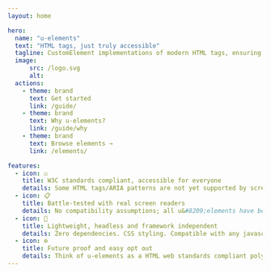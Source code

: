 ```yaml
---
layout: home

hero:
  name: "u-elements"
  text: "HTML tags, just truly accessible"
  tagline: CustomElement implementations of modern HTML tags, ensuring outstanding accessibility.
  image:
      src: /logo.svg
      alt: 
  actions:
    - theme: brand
      text: Get started
      link: /guide/
    - theme: brand
      text: Why u-elements?
      link: /guide/why
    - theme: brand
      text: Browse elements →
      link: /elements/

features:
  - icon: ☑️
    title: W3C standards compliant, accessible for everyone
    details: Some HTML tags/ARIA patterns are not yet supported by screen readers. u&#8209;elements bridges that gap, while still allowing you to use MDN et al. as documentation.
  - icon: 📋
    title: Battle-tested with real screen readers
    details: No compatibility assumptions; all u&#8209;elements have been manually tested across all major screen readers, browsers and devices.
  - icon: 🪽
    title: Lightweight, headless and framework independent
    details: Zero dependencies. CSS styling. Compatible with any javascript framework, without a framework, or even in markdown or server side strings - just like HTML.
  - icon: ⚙️
    title: Future proof and easy opt out
    details: Think of u-elements as a HTML web standards compliant polyfill. As assistive technologies catch up, simply remove a "u-", and you're back on native HTML.
---
```

<script setup>
import { data } from './filesize.data.ts'

// Let page render first
if (typeof document !== 'undefined') setTimeout(() =>
  document.querySelectorAll('[data-bytes]').forEach((el) => {
    el.textContent = data[el.getAttribute('data-bytes')]
  })
)
</script>

<!--Polyfill-->
<!-- Drop in replacements for modern HTML tags that . By seamlessly integrating CustomElements, we Bridging the gap between assistive technologies, making your web applications inclusive and user-friendly. -->
<!-- ,  testing to seamlessly replace HTML elements with their accessible counterparts. With u-elements, you can be confident in delivering a web experience that is both robust and inclusive. -->
<!-- in into any project, regardless of the framework in use. Developers will appreciate the added convenience of VSCode autocomplete, inline documentation, and TypeScript definitions for popular frameworks like React, Preact, Solid, Svelte, Vue, and Qwik. So you can use them with a framework, without one, or even directly in a markdown file. These components will work regardless of your project's architecture. regardless of your project's architecture -->
<!--
Drop in CustomElements enhancing accessibility of HTML elements. Because assistive technology does not fully understand the new and shiny HTML tags yet. Briding the gap.
- icon: 🛠️
    title: Battletested
    details: U-elements empowers developers to effortlessly replace HTML elements with their accessible counterparts, ensuring a truly inclusive web experience.
  - icon: 🛠️
    title: Framework independent
    details: As u-elements is buildt using Custom Elements, they can be used with any framework or even without. You can easily incorporate u-elements into your current projects without having to rewrite the existing codebases. But wait there is more; u-elements also comes with vscode autocomplete and inline documentation, as well as and typescript definitions for the frameworks React, Preact, Solid, Svelte, Vue and Qwik.
  - icon: 🛠️
    title: W3C standards compliant
    details: U-elements empowers developers to effortlessly replace HTML elements with their accessible counterparts, ensuring a truly inclusive web experience. W3C standards compatible and truly accessible. Also exports compliant HTMLElement Javascript DOM interfaces.
  - icon: 🛠️
    title: Future-proof
    details: u-elements is a self destructing, in the sense that it will gradually not be needed, along with assistive technology increasing support for the new HTML Elements.
  - icon: 🛠️
    title: Easy opt in and opt out
    details: By prioritizing W3C standards compatibility, our project not only facilitates smooth integration but also guarantees a reliable and future-proof solution. Want to start using u-elements? Just add a "u-" to your element names. Want to stop using u-elements? Find and replace "u-" with "" and you're done!
  - icon: 🛠️
    title: Lightweight, simple, performant
    details: Only <span data-bytes="gzip"></span> (minified and compressed)
-->